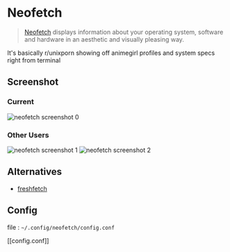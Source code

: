 # Neofetch

> [Neofetch](https://github.com/dylanaraps/neofetch) displays information about your operating system, software and hardware in an aesthetic and visually pleasing way.

It's basically r/unixporn showing off animegirl profiles and system specs right from terminal

## Screenshot

### Current

![neofetch screenshot 0](https://i.imgur.com/uELGMZj.png)

### Other Users

![neofetch screenshot 1](https://i.imgur.com/lUrkQBN.png "source: https://github.com/dylanaraps/neofetch" )
![neofetch screenshot 2](https://i.redd.it/qu8hyf1nh6i71.jpg "source: https://old.reddit.com/r/unixporn/comments/p6zswn/kwin_kde_anime_style_i_use_arch_btw/" )

## Alternatives

- [freshfetch](https://github.com/K4rakara/freshfetch)

## Config

file : `~/.config/neofetch/config.conf`

[[config.conf]]